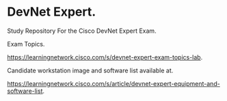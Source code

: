 # DevNet Expert. 
Study Repository For the Cisco DevNet Expert Exam. 

Exam Topics. 

https://learningnetwork.cisco.com/s/devnet-expert-exam-topics-lab. 

Candidate workstation image and software list available at. 

https://learningnetwork.cisco.com/s/article/devnet-expert-equipment-and-software-list. 
